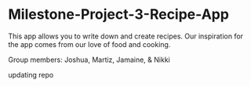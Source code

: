 # Milestone-Project-3-Recipe-App

This app allows you to write down and create recipes.
Our inspiration for the app comes from our love of food and cooking.

Group members: Joshua, Martiz, Jamaine, & Nikki

updating repo